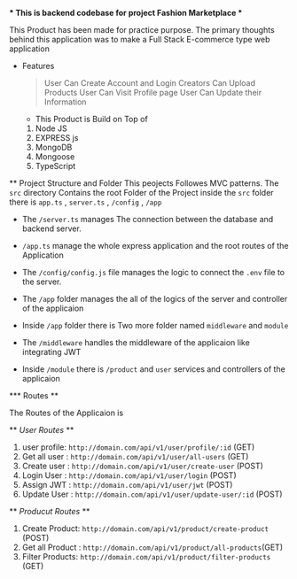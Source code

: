 **\* This is backend codebase for project **Fashion Marketplace** \***

This Product has been made for practice purpose. The primary thoughts behind this application was to make a Full Stack E-commerce type web application

- Features

  > User Can Create Account and Login
  > Creators Can Upload Products
  > User Can Visit Profile page
  > User Can Update their Information

  - This Product is Build on Top of

  1.  Node JS
  2.  EXPRESS js
  3.  MongoDB
  4.  Mongoose
  5.  TypeScript

\*\* Project Structure and Folder
This peojects Followes MVC patterns. The `src` directory Contains the root Folder of the Project
inside the `src` folder there is `app.ts` , `server.ts` , `/config` , `/app`

- The `/server.ts` manages The connection between the database and backend server.
- `/app.ts` manage the whole express application and the root routes of the Application

- The `/config/config.js` file manages the logic to connect the `.env` file to the server.

- The `/app` folder manages the all of the logics of the server and controller of the applicaion

- Inside `/app` folder there is Two more folder named `middleware` and `module`

- The `/middleware` handles the middleware of the applicaion like integrating JWT

- Inside `/module` there is `/product` and `user` services and controllers of the applicaion

**\* Routes **

The Routes of the Applicaion is

** _User Routes_ **

1. user profile: `http://domain.com/api/v1/user/profile/:id` (GET)
2. Get all user : `http://domain.com/api/v1/user/all-users` (GET)
3. Create user : `http://domain.com/api/v1/user/create-user` (POST)
4. Login User : `http://domain.com/api/v1/user/login` (POST)
5. Assign JWT : `http://domain.com/api/v1/user/jwt` (POST)
6. Update User : `http://domain.com/api/v1/user/update-user/:id` (POST)

** _Producut Routes_ **

1. Create Product: `http://domain.com/api/v1/product/create-product` (POST)
2. Get all Product : `http://domain.com/api/v1/product/all-products`(GET)
3. Filter Products: `http://domain.com/api/v1/product/filter-products ` (GET)
